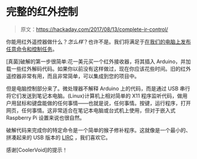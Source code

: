 # 完整的红外控制

> 原文：<https://hackaday.com/2017/08/13/complete-ir-control/>

你能用红外遥控器做什么？*怎么样*？也许不是。我们将满足于[在我们的电脑上发布任意命令和控制任务](http://funguscodes.blogspot.de/2016/04/hacking-with-your-tv-remote-control.html)。

[真菌]破解的第一步很简单:花一美元买一个红外接收器，将其插入 Arduino，并加载一些红外解码代码。如果你以前没有这样做过，现在你应该花些时间。旧的红外遥控器非常有用，而且非常简单，可以集成到您的项目中。

但是电脑控制部分来了。微处理器不解释 Arduino 上的代码，而是通过 USB 串行将它们发送到笔记本电脑。(Linux)计算机上相对简单的 X11 程序监听代码，做用户用鼠标和键盘能做的任何事情——也就是说，任何事情。按键，运行程序，打开网页，任何事情。这非常适合在笔记本电脑或台式机上使用，但对于嵌入式 Raspberry Pi 设置来说也很自然。

破解代码来完成你的特定命令是一个简单的猴子修补程序。这就像是一个最小的、拼凑起来的 USB 版本的 [LIRC](http://www.lirc.org/) ，我们喜欢它。

感谢[CoolerVoid]的提示！